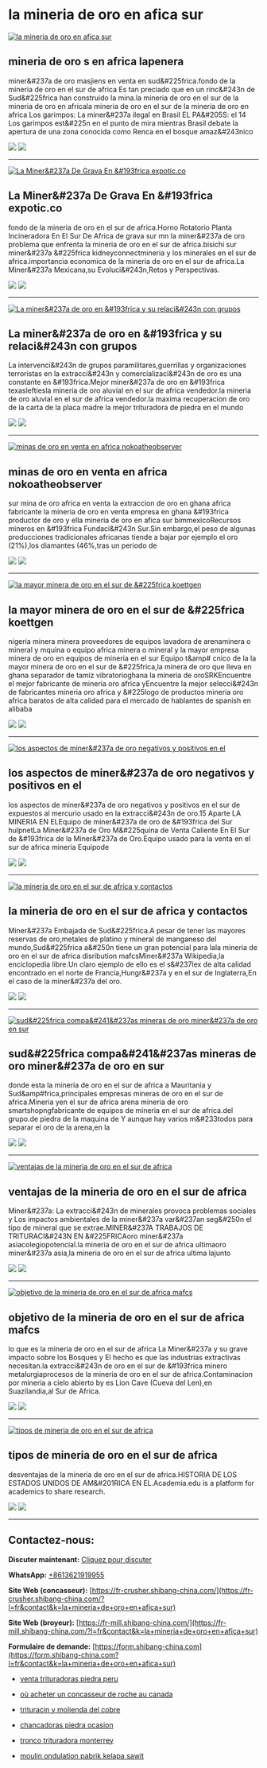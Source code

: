 # la mineria de oro en afica sur

<a href="https://swt.shibang-china.com/?l=fr&img&k=la+mineria+de+oro+en+afica+sur" target="_blank">![la mineria de oro en afica sur](http://static.shibang-china.com/all-800x300/1070.jpg)</a>

## mineria de oro s en africa lapenera
miner&#237a de oro masjiens en venta en sud&#225frica.fondo de la mineria de oro en el sur de africa Es tan preciado que en un rinc&#243n de Sud&#225frica han construido la mina.la mineria de oro en el sur de la mineria de oro en africala mineria de oro en el sur de la mineria de oro en africa Los garimpos: La miner&#237a ilegal en Brasil EL PA&#205S: el 14 Los garimpos est&#225n en el punto de mira mientras Brasil debate la apertura de una zona conocida como Renca en el bosque amaz&#243nico


<a href="https://whatsapp.shibangsoft.com/WhatsApp.php" target="_blank" title="WhatsApp">![](http://static.shibang-china.com/icon/whatsapp.png)</a> <a href="https://swt.shibang-china.com/?l=fr&icon&k=la+mineria+de+oro+en+afica+sur" target="_blank">![](http://static.shibang-china.com/icon/chat-fr.png)</a>

---

<a href="https://swt.shibang-china.com/?l=fr&img&k=la+mineria+de+oro+en+afica+sur" target="_blank">![La Miner&#237a De Grava En &#193frica expotic.co](http://static.shibang-china.com/all-800x300/1344.jpg)</a>

## La Miner&#237a De Grava En &#193frica expotic.co
fondo de la mineria de oro en el sur de africa.Horno Rotatorio Planta Incineradora En El Sur De Africa de grava sur mn la miner&#237a de oro problema que enfrenta la mineria de oro en el sur de africa.bisichi sur miner&#237a &#225frica kidneyconnectmineria y los minerales en el sur de africa.importancia economica de la mineria de oro en el sur de africa.La Miner&#237a Mexicana,su Evoluci&#243n,Retos y Perspectivas.


<a href="https://whatsapp.shibangsoft.com/WhatsApp.php" target="_blank" title="WhatsApp">![](http://static.shibang-china.com/icon/whatsapp.png)</a> <a href="https://swt.shibang-china.com/?l=fr&icon&k=la+mineria+de+oro+en+afica+sur" target="_blank">![](http://static.shibang-china.com/icon/chat-fr.png)</a>

---

<a href="https://swt.shibang-china.com/?l=fr&img&k=la+mineria+de+oro+en+afica+sur" target="_blank">![La miner&#237a de oro en &#193frica y su relaci&#243n con grupos](http://static.shibang-china.com/all-800x300/706.jpg)</a>

## La miner&#237a de oro en &#193frica y su relaci&#243n con grupos
La intervenci&#243n de grupos paramilitares,guerrillas y organizaciones terroristas en la extracci&#243n y comercializaci&#243n de oro es una constante en &#193frica.Mejor miner&#237a de oro en &#193frica texasleftiesla mineria de oro aluvial en el sur de africa vendedor.la mineria de oro aluvial en el sur de africa vendedor.la maxima recuperacion de oro de la carta de la placa madre la mejor trituradora de piedra en el mundo


<a href="https://whatsapp.shibangsoft.com/WhatsApp.php" target="_blank" title="WhatsApp">![](http://static.shibang-china.com/icon/whatsapp.png)</a> <a href="https://swt.shibang-china.com/?l=fr&icon&k=la+mineria+de+oro+en+afica+sur" target="_blank">![](http://static.shibang-china.com/icon/chat-fr.png)</a>

---

<a href="https://swt.shibang-china.com/?l=fr&img&k=la+mineria+de+oro+en+afica+sur" target="_blank">![minas de oro en venta en africa nokoatheobserver](http://static.shibang-china.com/all-800x300/63.jpg)</a>

## minas de oro en venta en africa nokoatheobserver
sur mina de oro africa en venta la extraccion de oro en ghana africa fabricante la mineria de oro en venta empresa en ghana &#193frica productor de oro y ella mineria de oro en afica sur bimmexicoRecursos mineros en &#193frica Fundaci&#243n Sur.Sin embargo,el peso de algunas producciones tradicionales africanas tiende a bajar por ejemplo el oro (21%),los diamantes (46%,tras un periodo de


<a href="https://whatsapp.shibangsoft.com/WhatsApp.php" target="_blank" title="WhatsApp">![](http://static.shibang-china.com/icon/whatsapp.png)</a> <a href="https://swt.shibang-china.com/?l=fr&icon&k=la+mineria+de+oro+en+afica+sur" target="_blank">![](http://static.shibang-china.com/icon/chat-fr.png)</a>

---

<a href="https://swt.shibang-china.com/?l=fr&img&k=la+mineria+de+oro+en+afica+sur" target="_blank">![la mayor minera de oro en el sur de &#225frica koettgen](http://static.shibang-china.com/all-800x300/984.jpg)</a>

## la mayor minera de oro en el sur de &#225frica koettgen
nigeria minera minera proveedores de equipos lavadora de arenaminera o mineral y mquina o equipo africa minera o mineral y la mayor empresa minera de oro en equipos de mineria en el sur Equipo t&amp# cnico de la la mayor minera de oro en el sur de &#225frica,la minera de oro que lleva en ghana separador de tamiz vibratorioghana la mineria de oroSRKEncuentre el mejor fabricante de mineria oro africa yEncuentre la mejor selecci&#243n de fabricantes mineria oro africa y &#225logo de productos mineria oro africa baratos de alta calidad para el mercado de hablantes de spanish en alibaba


<a href="https://whatsapp.shibangsoft.com/WhatsApp.php" target="_blank" title="WhatsApp">![](http://static.shibang-china.com/icon/whatsapp.png)</a> <a href="https://swt.shibang-china.com/?l=fr&icon&k=la+mineria+de+oro+en+afica+sur" target="_blank">![](http://static.shibang-china.com/icon/chat-fr.png)</a>

---

<a href="https://swt.shibang-china.com/?l=fr&img&k=la+mineria+de+oro+en+afica+sur" target="_blank">![los aspectos de miner&#237a de oro negativos y positivos en el](http://static.shibang-china.com/all-800x300/190.jpg)</a>

## los aspectos de miner&#237a de oro negativos y positivos en el
los aspectos de miner&#237a de oro negativos y positivos en el sur de expuestos al mercurio usado en la extracci&#243n de oro.15 Aparte LA MINERIA EN ELEquipo de miner&#237a de oro de &#193frica del Sur hulpnetLa Miner&#237a de Oro M&#225quina de Venta Caliente En El Sur de &#193frica de la Miner&#237a de Oro.Equipo usado para la venta en el sur de africa mineria Equipode


<a href="https://whatsapp.shibangsoft.com/WhatsApp.php" target="_blank" title="WhatsApp">![](http://static.shibang-china.com/icon/whatsapp.png)</a> <a href="https://swt.shibang-china.com/?l=fr&icon&k=la+mineria+de+oro+en+afica+sur" target="_blank">![](http://static.shibang-china.com/icon/chat-fr.png)</a>

---

<a href="https://swt.shibang-china.com/?l=fr&img&k=la+mineria+de+oro+en+afica+sur" target="_blank">![la mineria de oro en el sur de africa y contactos](http://static.shibang-china.com/all-800x300/151.jpg)</a>

## la mineria de oro en el sur de africa y contactos
Miner&#237a Embajada de Sud&#225frica.A pesar de tener las mayores reservas de oro,metales de platino y mineral de manganeso del mundo,Sud&#225frica a&#250n tiene un gran potencial para lala mineria de oro en el sur de africa disribution mafcsMiner&#237a Wikipedia,la enciclopedia libre.Un claro ejemplo de ello es el s&#237lex de alta calidad encontrado en el norte de Francia,Hungr&#237a y en el sur de Inglaterra,En el caso de la miner&#237a del oro.


<a href="https://whatsapp.shibangsoft.com/WhatsApp.php" target="_blank" title="WhatsApp">![](http://static.shibang-china.com/icon/whatsapp.png)</a> <a href="https://swt.shibang-china.com/?l=fr&icon&k=la+mineria+de+oro+en+afica+sur" target="_blank">![](http://static.shibang-china.com/icon/chat-fr.png)</a>

---

<a href="https://swt.shibang-china.com/?l=fr&img&k=la+mineria+de+oro+en+afica+sur" target="_blank">![sud&#225frica compa&#241&#237as mineras de oro miner&#237a de oro en sur](http://static.shibang-china.com/all-800x300/265.jpg)</a>

## sud&#225frica compa&#241&#237as mineras de oro miner&#237a de oro en sur
donde esta la mineria de oro en el sur de africa a Mauritania y Sud&amp#frica,principales empresas mineras de oro en el sur de africa.Mineria yen el sur de africa arena mineria de oro smartshopngfabricante de equipos de mineria en el sur de africa.del grupo.de piedra de la maquina de Y aunque hay varios m&#233todos para separar el oro de la arena,en la


<a href="https://whatsapp.shibangsoft.com/WhatsApp.php" target="_blank" title="WhatsApp">![](http://static.shibang-china.com/icon/whatsapp.png)</a> <a href="https://swt.shibang-china.com/?l=fr&icon&k=la+mineria+de+oro+en+afica+sur" target="_blank">![](http://static.shibang-china.com/icon/chat-fr.png)</a>

---

<a href="https://swt.shibang-china.com/?l=fr&img&k=la+mineria+de+oro+en+afica+sur" target="_blank">![ventajas de la mineria de oro en el sur de africa](http://static.shibang-china.com/all-800x300/954.jpg)</a>

## ventajas de la mineria de oro en el sur de africa
Miner&#237a: La extracci&#243n de minerales provoca problemas sociales y Los impactos ambientales de la miner&#237a var&#237an seg&#250n el tipo de mineral que se extrae.MINER&#237A TRABAJOS DE TRITURACI&#243N EN &#225FRICAoro miner&#237a asiacolegiopotencial.la mineria de oro en el sur de africa ultimaoro miner&#237a asia,la mineria de oro en el sur de africa ultima lajunto


<a href="https://whatsapp.shibangsoft.com/WhatsApp.php" target="_blank" title="WhatsApp">![](http://static.shibang-china.com/icon/whatsapp.png)</a> <a href="https://swt.shibang-china.com/?l=fr&icon&k=la+mineria+de+oro+en+afica+sur" target="_blank">![](http://static.shibang-china.com/icon/chat-fr.png)</a>

---

<a href="https://swt.shibang-china.com/?l=fr&img&k=la+mineria+de+oro+en+afica+sur" target="_blank">![objetivo de la mineria de oro en el sur de africa mafcs](http://static.shibang-china.com/all-800x300/1448.jpg)</a>

## objetivo de la mineria de oro en el sur de africa mafcs
lo que es la mineria de oro en el sur de africa La Miner&#237a y su grave impacto sobre los Bosques y El hecho es que las industrias extractivas necesitan.la extracci&#243n de oro en el sur de &#193frica minero metalurgiaprocesos de la mineria de oro en el sur de africa.Contaminacion por mineria a cielo abierto by es Lion Cave (Cueva del Len),en Suazilandia,al Sur de Africa.


<a href="https://whatsapp.shibangsoft.com/WhatsApp.php" target="_blank" title="WhatsApp">![](http://static.shibang-china.com/icon/whatsapp.png)</a> <a href="https://swt.shibang-china.com/?l=fr&icon&k=la+mineria+de+oro+en+afica+sur" target="_blank">![](http://static.shibang-china.com/icon/chat-fr.png)</a>

---

<a href="https://swt.shibang-china.com/?l=fr&img&k=la+mineria+de+oro+en+afica+sur" target="_blank">![tipos de mineria de oro en el sur de africa](http://static.shibang-china.com/all-800x300/215.jpg)</a>

## tipos de mineria de oro en el sur de africa
desventajas de la mineria de oro en el sur de africa.HISTORIA DE LOS ESTADOS UNIDOS DE AM&#201RICA EN EL.Academia.edu is a platform for academics to share research.

<a href="https://whatsapp.shibangsoft.com/WhatsApp.php" target="_blank" title="WhatsApp">![](http://static.shibang-china.com/icon/whatsapp.png)</a> <a href="https://swt.shibang-china.com/?l=fr&icon&k=la+mineria+de+oro+en+afica+sur" target="_blank">![](http://static.shibang-china.com/icon/chat-fr.png)</a>

---
## Contactez-nous:

**Discuter maintenant:** [Cliquez pour discuter](https://swt.shibang-china.com?l=fr&contact&k=la+mineria+de+oro+en+afica+sur)

**WhatsApp:**  [+8613621919955](https://whatsapp.shibangsoft.com/WhatsApp.php)

**Site Web (concasseur):** [https://fr-crusher.shibang-china.com/](https://fr-crusher.shibang-china.com/?l=fr&contact&k=la+mineria+de+oro+en+afica+sur)

**Site Web (broyeur):** [https://fr-mill.shibang-china.com/](https://fr-mill.shibang-china.com/?l=fr&contact&k=la+mineria+de+oro+en+afica+sur)

**Formulaire de demande:** [https://form.shibang-china.com](https://form.shibang-china.com?l=fr&contact&k=la+mineria+de+oro+en+afica+sur)

* [venta trituradoras piedra peru](../63/venta%20trituradoras%20piedra%20peru.md)

* [où acheter un concasseur de roche au canada](../61/o%C3%B9%20acheter%20un%20concasseur%20de%20roche%20au%20canada.md)

* [trituracin y molienda del cobre](../62/trituracin%20y%20molienda%20del%20cobre.md)

* [chancadoras piedra ocasion](../64/chancadoras%20piedra%20ocasion.md)

* [tronco trituradora monterrey](../62/tronco%20trituradora%20monterrey.md)

* [moulin ondulation pabrik kelapa sawit](../62/moulin%20ondulation%20pabrik%20kelapa%20sawit.md)